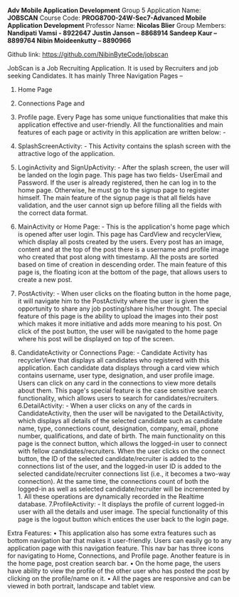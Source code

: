 **Adv Mobile Application Development**
Group 5
Application Name: **JOBSCAN**
Course Code: **PROG8700-24W-Sec7-Advanced Mobile Application Development**
Professor Name: **Nicolas Blier**
Group Members:
**Nandipati Vamsi - 8922647
Justin Janson – 8868914
Sandeep Kaur – 8899764
Nibin Moideenkutty – 8890966**

Github link: https://github.com/NibinByteCode/jobscan

JobScan is a Job Recruiting Application. It is used by Recruiters and job seeking Candidates. It has mainly Three Navigation Pages –
1.	Home Page
2.	Connections Page and
3.	Profile page.
Every Page has some unique functionalities that make this application effective and user-friendly. All the functionalities and main features of each page or activity in this application are written below: -
1. SplashScreenActivity: - This Activity contains the splash screen with the attractive logo of the application.
2. LoginActivity and SignUpActivity: - After the splash screen, the user will be landed on the login page. This page has two fields- UserEmail and Password. If the user is already registered, then he can log in to the home page. Otherwise, he must go to the signup page to register himself. The main feature of the signup page is that all fields have validation, and the user cannot sign up before filling all the fields with the correct data format. 
3. MainActivity or Home Page: - This is the application's home page which is opened after user login. This page has CardView and recyclerView, which display all posts created by the users. Every post has an image, content and at the top of the post there is a username and profile image who created that post along with timestamp. All the posts are sorted based on time of creation in descending order. The main feature of this page is, the floating icon at the bottom of the page, that allows users to create a new post.

4. PostActivity: - When user clicks on the floating button in the home page, it will navigate him to the PostActivity where the user is given the opportunity to share any job posting/share his/her thought. The special feature of this page is the ability to upload the images into their post which makes it more initiative and adds more meaning to his post. On click of the post button, the user will be navigated to the home page where his post will be displayed on top of the screen.

5. CandidateActivity or Connections Page: - Candidate Activity has recyclerView that displays all candidates who registered with this application. Each candidate data displays through a card view which contains username, user type, designation, and user profile image. Users can click on any card in the connections to view more details about them. This page's special feature is the case sensitive search functionality, which allows users to search for candidates/recruiters.
6.DetailActivity: - When a user clicks on any of the cards in CandidateActivity, then the user will be navigated to the DetailActivity, which displays all details of the selected candidate such as candidate name, type, connections count, designation, company, email, phone number, qualifications, and date of birth. The main functionality on this page is the connect button, which allows the logged-in user to connect with fellow candidates/recruiters. When the user clicks on the connect button, the ID of the selected candidate/recruiter is added to the connections list of the user, and the logged-in user ID is added to the selected candidate/recruiter connections list (i.e., it becomes a two-way connection). At the same time, the connections count of both the logged-in as well as selected candidate/recruiter will be incremented by 1. All these operations are dynamically recorded in the Realtime database.
7.ProfileActivity: - It displays the profile of current logged-in user with all the details and user image. The special functionality of this page is the logout button which entices the user back to the login page.

Extra Features: 
•	This application also has some extra features such as bottom navigation bar that makes it user-friendly. Users can easily go to any application page with this navigation feature. This nav bar has three icons for navigating to Home, Connections, and Profile page. Another feature is in the home page, post creation search bar. 
•	On the home page, the users have ability to view the profile of the other user who has posted the post by clicking on the profile/name on it.
•	All the pages are responsive and can be viewed in both portrait, landscape and tablet view.
